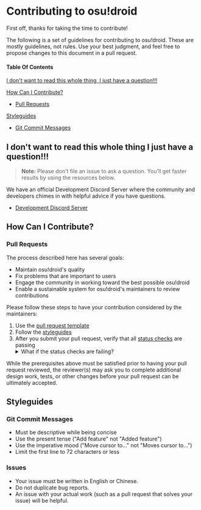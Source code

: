 # Contributing to osu!droid

First off, thanks for taking the time to contribute!

The following is a set of guidelines for contributing to osu!droid. These are mostly guidelines, not rules. Use your best judgment, and feel free to propose changes to this document in a pull request.

#### Table Of Contents

[I don't want to read this whole thing, I just have a question!!!](#i-dont-want-to-read-this-whole-thing-i-just-have-a-question)

[How Can I Contribute?](#how-can-i-contribute)
  * [Pull Requests](#pull-requests)

[Styleguides](#styleguides)
  * [Git Commit Messages](#git-commit-messages)

## I don't want to read this whole thing I just have a question!!!

> **Note:** Please don't file an issue to ask a question. You'll get faster results by using the resources below.

We have an official Development Discord Server where the community and developers chimes in with helpful advice if you have questions.

* [Development Discord Server](https://discord.gg/Jumudbq7pz)

## How Can I Contribute?

### Pull Requests

The process described here has several goals:

- Maintain osu!droid's quality
- Fix problems that are important to users
- Engage the community in working toward the best possible osu!droid
- Enable a sustainable system for osu!droid's maintainers to review contributions

Please follow these steps to have your contribution considered by the maintainers:

1. Use the [pull request template](/PULL_REQUEST_TEMPLATE.md)
2. Follow the [styleguides](#styleguides)
3. After you submit your pull request, verify that all [status checks](https://help.github.com/articles/about-status-checks/) are passing <details><summary>What if the status checks are failing?</summary>If a status check is failing, and you believe that the failure is unrelated to your change, please leave a comment on the pull request explaining why you believe the failure is unrelated. A maintainer will re-run the status check for you. If we conclude that the failure was a false positive, then we will open an issue to track that problem manually.</details>

While the prerequisites above must be satisfied prior to having your pull request reviewed, the reviewer(s) may ask you to complete additional design work, tests, or other changes before your pull request can be ultimately accepted.

## Styleguides

### Git Commit Messages

* Must be descriptive while being concise
* Use the present tense ("Add feature" not "Added feature")
* Use the imperative mood ("Move cursor to..." not "Moves cursor to...")
* Limit the first line to 72 characters or less

### Issues
* Your issue must be written in English or Chinese.
* Do not duplicate bug reports.
* An issue with your actual work (such as a pull request that solves your issue) will be helpful.
